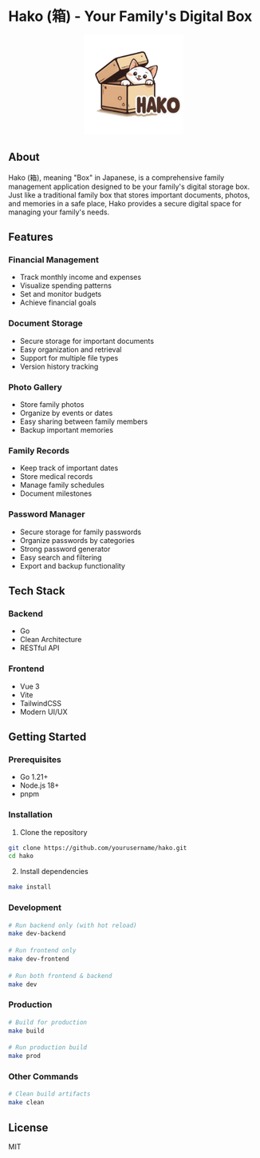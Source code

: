 # Hako (箱) - Your Family's Digital Box

<p align="center">
    <img src="web/src/assets/HakoSecondary.png" alt="Hako Logo" width="200" />
</p>

## About

Hako (箱), meaning "Box" in Japanese, is a comprehensive family management application designed to be your family's digital storage box. Just like a traditional family box that stores important documents, photos, and memories in a safe place, Hako provides a secure digital space for managing your family's needs.

## Features

### Financial Management
- Track monthly income and expenses
- Visualize spending patterns
- Set and monitor budgets
- Achieve financial goals

### Document Storage
- Secure storage for important documents
- Easy organization and retrieval
- Support for multiple file types
- Version history tracking

### Photo Gallery
- Store family photos
- Organize by events or dates
- Easy sharing between family members
- Backup important memories

### Family Records
- Keep track of important dates
- Store medical records
- Manage family schedules
- Document milestones

### Password Manager
- Secure storage for family passwords
- Organize passwords by categories
- Strong password generator
- Easy search and filtering
- Export and backup functionality

## Tech Stack

### Backend
- Go
- Clean Architecture
- RESTful API

### Frontend
- Vue 3
- Vite
- TailwindCSS
- Modern UI/UX

## Getting Started

### Prerequisites
- Go 1.21+
- Node.js 18+
- pnpm

### Installation
1. Clone the repository
```bash
git clone https://github.com/yourusername/hako.git
cd hako
```

2. Install dependencies
```bash
make install
```

### Development
```bash
# Run backend only (with hot reload)
make dev-backend

# Run frontend only
make dev-frontend

# Run both frontend & backend
make dev
```

### Production
```bash
# Build for production
make build

# Run production build
make prod
```

### Other Commands
```bash
# Clean build artifacts
make clean
```

## License
MIT 